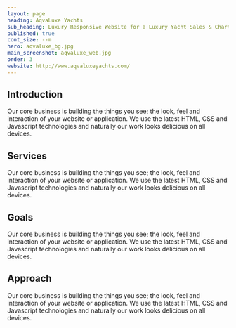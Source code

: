 ```yaml
---
layout: page
heading: AqvaLuxe Yachts
sub_heading: Luxury Responsive Website for a Luxury Yacht Sales & Charter Company
published: true
cont_size: --m
hero: aqvaluxe_bg.jpg
main_screenshot: aqvaluxe_web.jpg
order: 3
website: http://www.aqvaluxeyachts.com/
---
```


## Introduction
Our core business is building the things you see; the look, feel and interaction of your website or application. We use the latest HTML, CSS and Javascript technologies and naturally our work looks delicious on all devices.

## Services
Our core business is building the things you see; the look, feel and interaction of your website or application. We use the latest HTML, CSS and Javascript technologies and naturally our work looks delicious on all devices.

## Goals
Our core business is building the things you see; the look, feel and interaction of your website or application. We use the latest HTML, CSS and Javascript technologies and naturally our work looks delicious on all devices.

## Approach
Our core business is building the things you see; the look, feel and interaction of your website or application. We use the latest HTML, CSS and Javascript technologies and naturally our work looks delicious on all devices.
